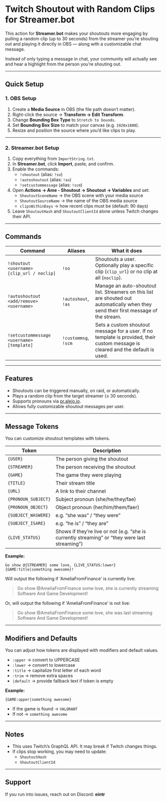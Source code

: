 # Twitch Shoutout with Random Clips for Streamer.bot  

This action for **Streamer.bot** makes your shoutouts more engaging by pulling a random clip (up to 30 seconds) from the streamer you’re shouting out and playing it directly in OBS — along with a customizable chat message.  

Instead of only typing a message in chat, your community will actually see and hear a highlight from the person you’re shouting out.  

---

## Quick Setup  

### 1. OBS Setup  
1. Create a **Media Source** in OBS (the file path doesn’t matter).  
2. Right-click the source → **Transform → Edit Transform**.  
3. Change **Bounding Box Type** to `Stretch to bounds`.  
4. Set **Bounding Box Size** to match your canvas (e.g. `1920x1080`).  
5. Resize and position the source where you’d like clips to play.  

---

### 2. Streamer.bot Setup  
1. Copy everything from `ImportString.txt`.  
2. In **Streamer.bot**, click **Import**, paste, and confirm.  
3. Enable the commands:  
   - `!shoutout` (alias: `!so`)  
   - `!autoshoutout` (alias: `!as`)  
   - `!setcustommessage` (alias: `!scm`)  
4. Open **Actions → Ame - Shoutout → Shoutout → Variables** and set:  
   - `ShoutoutSceneName` → the OBS scene with your media source  
   - `ShoutoutSourceName` → the name of the OBS media source  
   - `clipsWithinDays` → how recent clips must be (default: 90 days)  
5. Leave `ShoutoutHash` and `ShoutoutClientId` alone unless Twitch changes their API.  

---

## Commands  

| Command | Aliases | What it does |
|---------|---------|--------------|
| `!shoutout <username> [clip_url / noclip]` | `!so` | Shoutouts a user. Optionally play a specific clip (`clip_url`) or no clip at all (`noclip`). |
| `!autoshoutout <add/remove> <username>` | `!autoshout`, `!as` | Manage an auto-shoutout list. Streamers on this list are shouted out automatically when they send their first message of the stream. |
| `!setcustommessage <username> [template]` | `!custommsg`, `!scm` | Sets a custom shoutout message for a user. If no template is provided, their custom message is cleared and the default is used. |

---

## Features  

- Shoutouts can be triggered manually, on raid, or automatically.  
- Plays a random clip from the target streamer (≤ 30 seconds).  
- Supports pronouns via [pr.alejo.io](https://pr.alejo.io/).  
- Allows fully customizable shoutout messages per user.  

---

## Message Tokens  

You can customize shoutout templates with tokens.  

| Token | Description |
|-------|-------------|
| `{USER}` | The person giving the shoutout |
| `{STREAMER}` | The person receiving the shoutout |
| `{GAME}` | The game they were playing |
| `{TITLE}` | Their stream title |
| `{URL}` | A link to their channel |
| `{PRONOUN_SUBJECT}` | Subject pronoun (she/he/they/fae) |
| `{PRONOUN_OBJECT}` | Object pronoun (her/him/them/faer) |
| `{SUBJECT_WASWERE}` | e.g. “she was” / “they were” |
| `{SUBJECT_ISARE}` | e.g. “he is” / “they are” |
| `{LIVE_STATUS}` | Shows if they’re live or not (e.g. “she is currently streaming” or “they were last streaming”) |

**Example:**  
```
Go show @{STREAMER} some love, {LIVE_STATUS:lower} {GAME:title|something awesome}!
```
Will output the following if 'AmeliaFromFinance' is currently live:  
> Go show @AmeliaFromFinance some love, she is currently streaming Software And Game Development!

Or, will output the following if 'AmeliaFromFinance' is not live:  
> Go show @AmeliaFromFinance some love, she was last streaming Software And Game Development!  

---

## Modifiers and Defaults  

You can adjust how tokens are displayed with modifiers and default values.  

- `:upper` → convert to UPPERCASE  
- `:lower` → convert to lowercase  
- `:title` → capitalize first letter of each word  
- `:trim` → remove extra spaces  
- `|default` → provide fallback text if token is empty  

**Example:**  
```
{GAME:upper|something awesome}
```
- If the game is found → `VALORANT`  
- If not → `something awesome`  

---

## Notes  

- This uses Twitch’s GraphQL API. It may break if Twitch changes things.  
- If clips stop working, you may need to update:  
  - `ShoutoutHash`  
  - `ShoutoutClientId`  

---

## Support  

If you run into issues, reach out on Discord: **eintr**  
